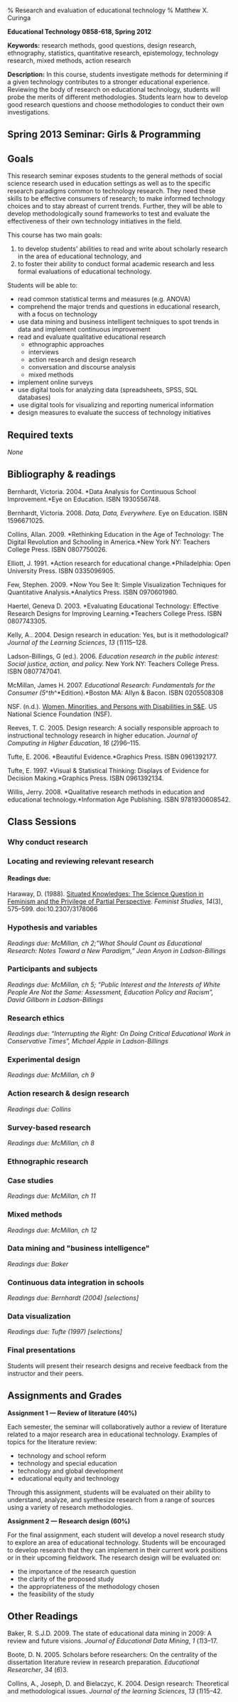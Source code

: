 % Research and evaluation of educational technology
% Matthew X. Curinga

<!--
This syllabus was created for
the Educational Technology Program
at Adelphi University:
http://education.adelphi.edu
copyright 2012 Matthew X. Curinga
http://matt.curinga.com
This work is licensed under the Creative Commons Attribution-ShareAlike 3.0 Unported License.
To view a copy of this license, visit http://creativecommons.org/licenses/by-sa/3.0/ or send
a letter to Creative Commons, 444 Castro Street, Suite 900, Mountain View, California, 94041, USA.
We ask, but do not require, that attribution includes a link to our websites (above).
version: 2.1
Based on work available here: https://github.com/mcuringa/adelphi-ed-tech-courses
-->

**Educational Technology 0858-618, Spring 2012**

**Keywords:** research methods, good questions, design research, 
ethnography, statistics, quantitative research, epistemology, 
technology research, mixed methods, action research

**Description:** In this course, students investigate methods for 
determining if a given technology contributes to a stronger 
educational experience. Reviewing the body of research on 
educational technology, students will probe the merits of different 
methodologies. Students learn how to develop good research questions 
and choose methodologies to conduct their own investigations. 

## Spring 2013 Seminar: Girls & Programming


## Goals
This research seminar exposes students to the general methods of social
science research used in education settings as well as to the specific
research paradigms common to technology research. They need these skills
to be effective consumers of research; to make informed technology
choices and to stay abreast of current trends. Further, they will be
able to develop methodologically sound frameworks to test and evaluate
the effectiveness of their own technology initiatives in the field.

This course has two main goals:

1) to develop students' abilities to read and write about scholarly 
   research in the area of educational technology, and
2) to foster their ability to conduct formal academic research and less 
   formal evaluations of educational technology.

Students will be able to:

-   read common statistical terms and measures (e.g. ANOVA)
-   comprehend the major trends and questions in educational research,
    with a focus on technology
-   use data mining and business intelligent techniques to spot trends
    in data and implement continuous improvement
-   read and evaluate qualitative educational research
    -   ethnographic approaches
    -   interviews
    -   action research and design research
    -   conversation and discourse analysis
    -   mixed methods
-   implement online surveys
-   use digital tools for analyzing data (spreadsheets, SPSS, SQL
    databases)
-   use digital tools for visualizing and reporting numerical
    information
-   design measures to evaluate the success of technology initiatives


## Required texts
_None_

## Bibliography & readings
Bernhardt, Victoria. 2004. *Data Analysis for Continuous School
Improvement.*Eye on Education. ISBN 1930556748.

Bernhardt, Victoria. 2008. *Data, Data, Everywhere.* Eye on Education.
ISBN 1596671025.

Collins, Allan. 2009. *Rethinking Education in the Age of Technology:
The Digital Revolution and Schooling in America.*New York NY: Teachers
College Press. ISBN 0807750026.

Elliott, J. 1991. *Action research for educational change.*Philadelphia:
Open University Press. ISBN 0335096905.

Few, Stephen. 2009. *Now You See It: Simple Visualization Techniques for
Quantitative Analysis.*Analytics Press. ISBN 0970601980. 

Haertel, Geneva D. 2003. *Evaluating Educational Technology: Effective
Research Designs for Improving Learning.*Teachers College Press. ISBN
0807743305.

Kelly, A.. 2004. Design research in education: Yes, but is it
methodological? *Journal of the Learning Sciences*, *13* (*1*)115–128.

Ladson-Billings, G (ed.). 2006. *Education research in the public
interest: Social justice, action, and policy.* New York NY: Teachers
College Press. ISBN 0807747041.

McMillan, James H. 2007. *Educational Research: Fundamentals for the
Consumer (5*^*th*^*Edition).*Boston MA: Allyn & Bacon. ISBN 0205508308

NSF. (n.d.). [Women, Minorities, and Persons with Disabilities in 
S&E](http://www.nsf.gov/statistics/women/). US National Science Foundation (NSF).


Reeves, T. C. 2005. Design research: A socially responsible approach to
instructional technology research in higher education. *Journal of
Computing in Higher Education*, *16* (*2*)96–115.

Tufte, E. 2006. *Beautiful Evidence.*Graphics Press. ISBN 0961392177.

Tufte, E. 1997. *Visual & Statistical Thinking: Displays of Evidence for
Decision Making.*Graphics Press. ISBN 0961392134.

Willis, Jerry. 2008. *Qualitative research methods in education and
educational technology.*Information Age Publishing. ISBN 9781930608542.


## Class Sessions

### Why conduct research


### Locating and reviewing relevant research

#### Readings due:

Haraway, D. (1988). [Situated Knowledges: The Science Question in 
Feminism and the Privilege of Partial Perspective](http://www.staff.amu.edu.pl/~ewa/Haraway,%20Situated%20Knowledges.pdf).
_Feminist Studies_, _14_(3), 575–599. doi:10.2307/3178066

### Hypothesis and variables

*Readings due: McMillan, ch 2;”What Should Count as Educational
Research: Notes Toward a New Paradigm,” Jean Anyon in Ladson-Billings*

### Participants and subjects

*Readings due: McMillan, ch 5; “Public Interest and the Interests of
White People Are Not the Same: Assessment, Education Policy and Racism”,
David Gillborn in Ladson-Billings*

### Research ethics

*Readings due: “Interrupting the Right: On Doing Critical Educational
Work in Conservative Times”, Michael Apple in Ladson-Billings*

### Experimental design
*Readings due: McMillan, ch 9*

### Action research & design research
*Readings due: Collins*

### Survey-based research
*Readings due: McMillan, ch 8*

### Ethnographic research

### Case studies

*Readings due: McMillan, ch 11*

### Mixed methods

*Readings due: McMillan, ch 12*


### Data mining and "business intelligence"

*Readings due: Baker*

### Continuous data integration in schools

*Readings due: Bernhardt (2004) [selections]*

### Data visualization

*Readings due: Tufte (1997) [selections]*

### Final presentations

Students will present their research designs and receive feedback from
the instructor and their peers.

## Assignments and Grades
**Assignment 1 — Review of literature (40%)**

Each semester, the seminar will collaboratively author a review of
literature related to a major research area in educational technology.
Examples of topics for the literature review:

-   technology and school reform
-   technology and special education
-   technology and global development
-   educational equity and technology

Through this assignment, students will be evaluated on their ability to
understand, analyze, and synthesize research from a range of sources
using a variety of research methodologies.

**Assignment 2 — Research design** **(60%)**

For the final assignment, each student will develop a novel research
study to explore an area of educational technology. Students will be
encouraged to develop research that they can implement in their current
work positions or in their upcoming fieldwork. The research design will
be evaluated on:

-   the importance of the research question
-   the clarity of the proposed study
-   the appropriateness of the methodology chosen
-   the feasibility of the study

## Other Readings

Baker, R. S.J.D. 2009. The state of educational data mining in 2009: A
review and future visions. *Journal of Educational Data Mining*, *1*
(*1*)3–17.

Boote, D. N. 2005. Scholars before researchers: On the centrality of the
dissertation literature review in research preparation. *Educational
Researcher*, *34* (*6*)3.

Collins, A., Joseph, D. and Bielaczyc, K. 2004. Design research:
Theoretical and methodological issues. *Journal of the learning
Sciences*, *13* (*1*)15–42.



